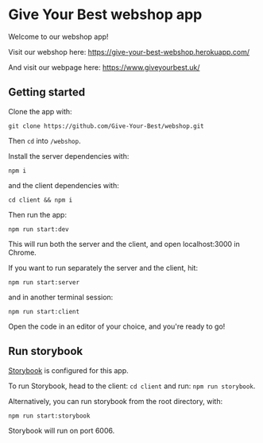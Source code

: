 # Give Your Best webshop app

Welcome to our webshop app!

Visit our webshop here: https://give-your-best-webshop.herokuapp.com/

And visit our webpage here: https://www.giveyourbest.uk/

## Getting started

Clone the app with:

```
git clone https://github.com/Give-Your-Best/webshop.git
```

Then `cd` into `/webshop`.

Install the server dependencies with:

```
npm i
```

and the client dependencies with:

```
cd client && npm i
```

Then run the app:

```
npm run start:dev
```

This will run both the server and the client, and open localhost:3000 in Chrome.

If you want to run separately the server and the client, hit:

```
npm run start:server
```

and in another terminal session:

```
npm run start:client
```

Open the code in an editor of your choice, and you're ready to go!

## Run storybook

[Storybook](https://storybook.js.org/) is configured for this app.

To run Storybook, head to the client: `cd client`
and run: `npm run storybook`.

Alternatively, you can run storybook from the root directory, with:

```
npm run start:storybook
```

Storybook will run on port 6006.
